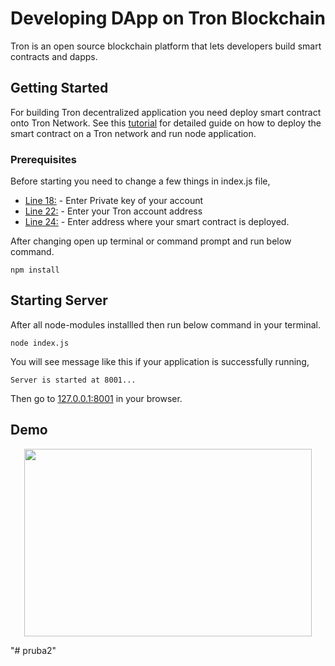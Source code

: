 # Developing DApp on Tron Blockchain

Tron is an open source blockchain platform that lets developers build smart contracts and dapps.

## Getting Started

For building Tron decentralized application you need deploy smart contract onto Tron Network. See this [tutorial](https://www.yudiz.com/build-your-first-dapp-on-tron-blockchain/) for detailed guide on how to deploy the smart contract on a Tron network and run node application.

### Prerequisites

Before starting you need to change a few things in index.js file,

* [Line 18:](https://github.com/YudizBlockchain/Tron-DAPP/blob/72c00beabee1173e1337266fe18e67b8ea2ac28a/index.js#L18) - Enter Private key of your account 
* [Line 22:](https://github.com/YudizBlockchain/Tron-DAPP/blob/72c00beabee1173e1337266fe18e67b8ea2ac28a/index.js#L22) - Enter your Tron account address
* [Line 24:](https://github.com/YudizBlockchain/Tron-DAPP/blob/72c00beabee1173e1337266fe18e67b8ea2ac28a/index.js#L24) - Enter address where your smart contract is deployed.

After changing open up terminal or command prompt and run below command.
```
npm install
```

## Starting Server

After all node-modules installled then run below command in your terminal.
```
node index.js
```
You will see message like this if your application is successfully running,
```
Server is started at 8001...
```
Then go to [127.0.0.1:8001](http://127.0.0.1:8001) in your browser.


## Demo

<p align="center">
  <img width="460" height="300" src="https://media.giphy.com/media/20K9Z7uO7wnDEgBkSp/giphy.gif">
</p>
"# pruba2" 
